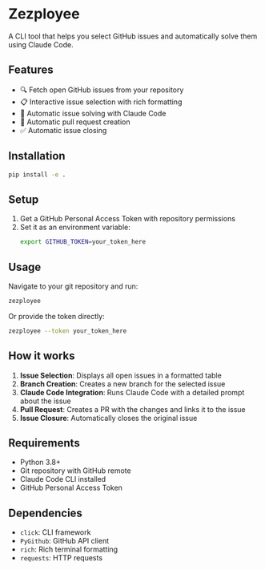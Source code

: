 # Zezployee

A CLI tool that helps you select GitHub issues and automatically solve them using Claude Code.

## Features

- 🔍 Fetch open GitHub issues from your repository
- 📋 Interactive issue selection with rich formatting
- 🤖 Automatic issue solving with Claude Code
- 🔄 Automatic pull request creation
- ✅ Automatic issue closing

## Installation

```bash
pip install -e .
```

## Setup

1. Get a GitHub Personal Access Token with repository permissions
2. Set it as an environment variable:
   ```bash
   export GITHUB_TOKEN=your_token_here
   ```

## Usage

Navigate to your git repository and run:

```bash
zezployee
```

Or provide the token directly:

```bash
zezployee --token your_token_here
```

## How it works

1. **Issue Selection**: Displays all open issues in a formatted table
2. **Branch Creation**: Creates a new branch for the selected issue
3. **Claude Code Integration**: Runs Claude Code with a detailed prompt about the issue
4. **Pull Request**: Creates a PR with the changes and links it to the issue
5. **Issue Closure**: Automatically closes the original issue

## Requirements

- Python 3.8+
- Git repository with GitHub remote
- Claude Code CLI installed
- GitHub Personal Access Token

## Dependencies

- `click`: CLI framework
- `PyGithub`: GitHub API client
- `rich`: Rich terminal formatting
- `requests`: HTTP requests
